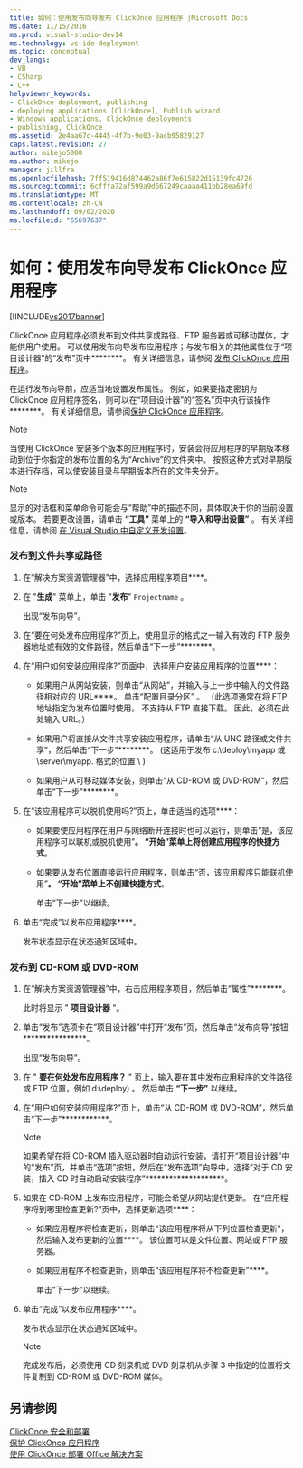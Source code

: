 ```yaml
---
title: 如何：使用发布向导发布 ClickOnce 应用程序 |Microsoft Docs
ms.date: 11/15/2016
ms.prod: visual-studio-dev14
ms.technology: vs-ide-deployment
ms.topic: conceptual
dev_langs:
- VB
- CSharp
- C++
helpviewer_keywords:
- ClickOnce deployment, publishing
- deploying applications [ClickOnce], Publish wizard
- Windows applications, ClickOnce deployments
- publishing, ClickOnce
ms.assetid: 2e4aa67c-4445-4f7b-9e03-9acb95829127
caps.latest.revision: 27
author: mikejo5000
ms.author: mikejo
manager: jillfra
ms.openlocfilehash: 7ff519416d874462a86f7e615822d15139fc4726
ms.sourcegitcommit: 6cfffa72af599a9d667249caaaa411bb28ea69fd
ms.translationtype: MT
ms.contentlocale: zh-CN
ms.lasthandoff: 09/02/2020
ms.locfileid: "65697637"
---
```

# <a name="how-to-publish-a-clickonce-application-using-the-publish-wizard"></a>如何：使用发布向导发布 ClickOnce 应用程序
[!INCLUDE[vs2017banner](../includes/vs2017banner.md)]

ClickOnce 应用程序必须发布到文件共享或路径、FTP 服务器或可移动媒体，才能供用户使用。 可以使用发布向导发布应用程序；与发布相关的其他属性位于“项目设计器”的“发布”页中********。 有关详细信息，请参阅 [发布 ClickOnce 应用程序](../deployment/publishing-clickonce-applications.md)。  
  
 在运行发布向导前，应适当地设置发布属性。 例如，如果要指定密钥为 ClickOnce 应用程序签名，则可以在“项目设计器”的“签名”页中执行该操作********。 有关详细信息，请参阅[保护 ClickOnce 应用程序](../deployment/securing-clickonce-applications.md)。  
  
> [!NOTE]
> 当使用 ClickOnce 安装多个版本的应用程序时，安装会将应用程序的早期版本移动到位于你指定的发布位置的名为“Archive”的文件夹中。 按照这种方式对早期版本进行存档，可以使安装目录与早期版本所在的文件夹分开。  
  
> [!NOTE]
> 显示的对话框和菜单命令可能会与“帮助”中的描述不同，具体取决于你的当前设置或版本。 若要更改设置，请单击 **“工具”** 菜单上的 **“导入和导出设置”** 。 有关详细信息，请参阅 [在 Visual Studio 中自定义开发设置](https://msdn.microsoft.com/22c4debb-4e31-47a8-8f19-16f328d7dcd3)。  
  
### <a name="to-publish-to-a-file-share-or-path"></a>发布到文件共享或路径  
  
1. 在“解决方案资源管理器”中，选择应用程序项目****。  
  
2. 在 "**生成**" 菜单上，单击 "**发布**" `Projectname` 。  
  
    出现“发布向导”。  
  
3. 在“要在何处发布应用程序?”页上，使用显示的格式之一输入有效的 FTP 服务器地址或有效的文件路径，然后单击“下一步”********。  
  
4. 在“用户如何安装应用程序?”页面中，选择用户安装应用程序的位置****：  
  
   - 如果用户从网站安装，则单击“从网站”，并输入与上一步中输入的文件路径相对应的 URL****。 单击“配置目录分区”  。 （此选项通常在将 FTP 地址指定为发布位置时使用。 不支持从 FTP 直接下载。 因此，必须在此处输入 URL。）  
  
   - 如果用户将直接从文件共享安装应用程序，请单击“从 UNC 路径或文件共享”，然后单击“下一步”********。  (这适用于发布 c:\deploy\myapp 或 \server\myapp. 格式的位置 \\ )   
  
   - 如果用户从可移动媒体安装，则单击“从 CD-ROM 或 DVD-ROM”，然后单击“下一步”********。  
  
5. 在“该应用程序可以脱机使用吗?”页上，单击适当的选项****：  
  
   - 如果要使应用程序在用户与网络断开连接时也可以运行，则单击“是，该应用程序可以联机或脱机使用”****。 “开始”菜单上将创建应用程序的快捷方式****。  
  
   - 如果要从发布位置直接运行应用程序，则单击“否，该应用程序只能联机使用”****。 “开始”菜单上不创建快捷方式****。  
  
     单击“下一步”以继续。  
  
6. 单击“完成”以发布应用程序****。  
  
    发布状态显示在状态通知区域中。  
  
### <a name="to-publish-to-a-cd-rom-or-dvd-rom"></a>发布到 CD-ROM 或 DVD-ROM  
  
1. 在“解决方案资源管理器”中，右击应用程序项目，然后单击“属性”********。  
  
    此时将显示 " **项目设计器** "。  
  
2. 单击“发布”选项卡在“项目设计器”中打开“发布”页，然后单击“发布向导”按钮****************。  
  
    出现“发布向导”。  
  
3. 在 " **要在何处发布应用程序？** " 页上，输入要在其中发布应用程序的文件路径或 FTP 位置，例如 d:\deploy) 。 然后单击 **“下一步”** 以继续。  
  
4. 在“用户如何安装应用程序?”页上，单击“从 CD-ROM 或 DVD-ROM”，然后单击“下一步”************。  
  
   > [!NOTE]
   > 如果希望在将 CD-ROM 插入驱动器时自动运行安装，请打开“项目设计器”中的“发布”页，并单击“选项”按钮，然后在“发布选项”向导中，选择“对于 CD 安装，插入 CD 时自动启动安装程序”********************。  
  
5. 如果在 CD-ROM 上发布应用程序，可能会希望从网站提供更新。 在“应用程序将到哪里检查更新?”页中，选择更新选项****：  
  
   - 如果应用程序将检查更新，则单击“该应用程序将从下列位置检查更新”，然后输入发布更新的位置****。 该位置可以是文件位置、网站或 FTP 服务器。  
  
   - 如果应用程序不检查更新，则单击“该应用程序将不检查更新”****。  
  
     单击“下一步”以继续。  
  
6. 单击“完成”以发布应用程序****。  
  
    发布状态显示在状态通知区域中。  
  
   > [!NOTE]
   > 完成发布后，必须使用 CD 刻录机或 DVD 刻录机从步骤 3 中指定的位置将文件复制到 CD-ROM 或 DVD-ROM 媒体。  
  
## <a name="see-also"></a>另请参阅  
 [ClickOnce 安全和部署](../deployment/clickonce-security-and-deployment.md)   
 [保护 ClickOnce 应用程序](../deployment/securing-clickonce-applications.md)   
 [使用 ClickOnce 部署 Office 解决方案](https://msdn.microsoft.com/library/feb516b3-5e4d-449a-9fd2-347d08d90252)
